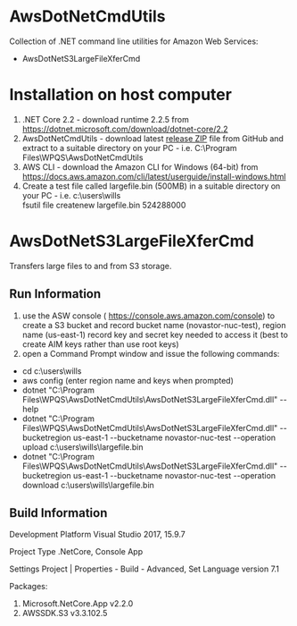 # AwsDotNetCmdUtils
Collection of .NET command line utilities for Amazon Web Services:
* AwsDotNetS3LargeFileXferCmd


Installation on host computer
=============================
1. .NET Core 2.2 - download runtime 2.2.5 from https://dotnet.microsoft.com/download/dotnet-core/2.2
2. AwsDotNetCmdUtils - download latest [release ZIP](https://github.com/wpqs/AwsDotNetCmdUtils/releases) file from GitHub and extract to a suitable directory on your PC - i.e. C:\Program Files\WPQS\AwsDotNetCmdUtils
3. AWS CLI - download the Amazon CLI for Windows (64-bit) from https://docs.aws.amazon.com/cli/latest/userguide/install-windows.html
4. Create a test file called largefile.bin (500MB) in a suitable directory on your PC - i.e. c:\users\wills\
	fsutil file createnew largefile.bin 524288000

AwsDotNetS3LargeFileXferCmd
===========================
Transfers large files to and from S3 storage.

Run Information
---------------

1. use the ASW console ( https://console.aws.amazon.com/console) to create a S3 bucket and record 
	bucket name (novastor-nuc-test), region name (us-east-1)
	record key and secret key needed to access it (best to create AIM keys rather than use root keys)
2. open a Command Prompt window and issue the following commands:
  * cd c:\users\wills
  * aws config
     (enter region name and keys when prompted)
  * dotnet "C:\Program Files\WPQS\AwsDotNetCmdUtils\AwsDotNetS3LargeFileXferCmd.dll" --help
  * dotnet "C:\Program Files\WPQS\AwsDotNetCmdUtils\AwsDotNetS3LargeFileXferCmd.dll" --bucketregion us-east-1 --bucketname novastor-nuc-test --operation upload c:\users\wills\largefile.bin
  * dotnet "C:\Program Files\WPQS\AwsDotNetCmdUtils\AwsDotNetS3LargeFileXferCmd.dll" --bucketregion us-east-1 --bucketname novastor-nuc-test --operation download c:\users\wills\largefile.bin


Build Information
-----------------

Development Platform
  Visual Studio 2017, 15.9.7

Project Type
  .NetCore, Console App

Settings
  Project | Properties - Build - Advanced, Set Language version 7.1

Packages:
  1. Microsoft.NetCore.App v2.2.0
  2. AWSSDK.S3 v3.3.102.5

